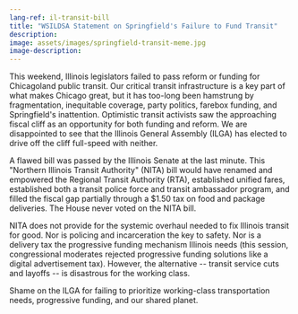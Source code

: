 ```yaml
---
lang-ref: il-transit-bill
title: "WSILDSA Statement on Springfield's Failure to Fund Transit"
description:
image: assets/images/springfield-transit-meme.jpg
image-description:
---
```


This weekend, Illinois legislators failed to pass reform or funding for Chicagoland public transit. Our critical transit infrastructure is a key part of what makes Chicago great, but it has too-long been hamstrung by fragmentation, inequitable coverage, party politics, farebox funding, and Springfield's inattention. Optimistic transit activists saw the approaching fiscal cliff as an opportunity for both funding and reform. We are disappointed to see that the Illinois General Assembly (ILGA) has elected to drive off the cliff full-speed with neither.

A flawed bill was passed by the Illinois Senate at the last minute. This "Northern Illinois Transit Authority" (NITA) bill would have renamed and empowered the Regional Transit Authority (RTA), established unified fares, established both a transit police force and transit ambassador program, and filled the fiscal gap partially through a $1.50 tax on food and package deliveries. The House never voted on the NITA bill.

NITA does not provide for the systemic overhaul needed to fix Illinois transit for good. Nor is policing and incarceration the key to safety. Nor is a delivery tax the progressive funding mechanism Illinois needs (this session, congressional moderates rejected progressive funding solutions like a digital advertisement tax). However, the alternative -- transit service cuts and layoffs -- is disastrous for the working class.

Shame on the ILGA for failing to prioritize working-class transportation needs, progressive funding, and our shared planet.

